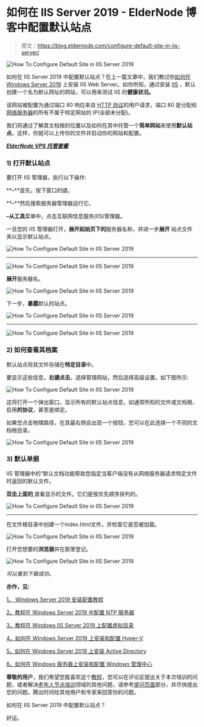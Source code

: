 # 如何在 IIS Server 2019 - ElderNode 博客中配置默认站点

> 原文：<https://blog.eldernode.com/configure-default-site-in-iis-server/>

![How To Configure Default Site in IIS Server 2019](img/5c6f70661433688da5c2ab278645ec62.png)

如何在 IIS Server 2019 中配置默认站点？在上一篇文章中，我们教过你[如何在 Windows Server 2019](https://eldernode.com/install-iis-web-server-on-windows-server/) 上安装 IIS Web Server。如你所知，通过安装 [IIS](https://eldernode.com/tag/iis/) ，默认创建一个名为默认网址的网站，可以用来测试 IIS 的**健康状况。**

该网站被配置为通过端口 80 响应来自 [HTTP 协议](https://en.wikipedia.org/wiki/Hypertext_Transfer_Protocol)的用户请求，端口 80 是分配给[网络服务器](https://eldernode.com/tag/web-server/)的所有不属于特定网站的 IP(全部未分配)。

我们将通过了解其文档根的位置以及如何在其中托管一个**简单网站**来使用**默认站点**。这样，你就可以上传你的文件并启动你的网站和配置。

*[**ElderNode VPS 托管套餐**](https://eldernode.com/vps-hosting/)*

### 1) 打开默认站点

要打开 IIS 管理器，执行以下操作:

**–**首先，按下窗口的键。

**–**然后搜索服务器管理器运行它。

**–**从**工具**菜单中，点击互联网信息服务(IIS)管理器。

一旦您的 IIS 管理器打开，**展开起始页下的**服务器名称，并进一步**展开** 站点文件夹以显示默认站点。

![How To Configure Default Site in IIS Server 2019](img/e12dd58c6558fc36430ed2760500d709.png)

*****

![How To Configure Default Site in IIS Server 2019](img/c9e2eada33d5bafaac564f4aaada00f6.png)

**展开**服务器名。

![How To Configure Default Site in IIS Server 2019](img/80a14be6ab793e1c66f0243f5cc3e944.png)

下一步，**暴露**默认的站点。

![How To Configure Default Site in IIS Server 2019](img/83938c58e3efca1fa19f5d73c3fb0f32.png)

******

![How To Configure Default Site in IIS Server 2019](img/30b46e330e5fb681243f08e51e560e90.png)

### 2) 如何查看其档案

默认站点将其文件存储在**特定目录**中。

要显示这些信息，**右键点击**，选择管理网站，然后选择高级设置，如下图所示:

![How To Configure Default Site in IIS Server 2019](img/f0a413f96fd675d21519ff95cae61375.png)

这将打开一个弹出窗口，显示所有的默认站点信息，如通常所知的文件或文档根、启用**的协议**，甚至是绑定。

如果您点击物理路径，在其最右侧会出现一个按钮，您可以在此选择一个不同的文档根目录。

![How To Configure Default Site in IIS Server 2019](img/373a981d30fbb2d2e2acb1c9da82a445.png)

### 3) 默认单据

IIS 管理器中的“默认文档功能帮助您指定当客户端没有从网络服务器请求特定文件时返回的默认文件。

**双击上面的**,查看显示的文件。它们是按优先顺序排列的。

![How To Configure Default Site in IIS Server 2019](img/a37ec3e516955359a875b78bc7efe88c.png)
*** * ***


在文件根目录中创建一个index.html文件，并检查它是否被加载。

![How To Configure Default Site in IIS Server 2019](img/3595b58f44bd726cb4719796cb2d7e86.png)

打开您想要的**浏览器**并在那里登记。

![How To Configure Default Site in IIS Server 2019](img/ec8c7b721cc71459631e95570f09d4f0.png)

*可以看到下载成功。*

**亦作，见:**

[1。 Windows Server 2019 安装配置教程](https://eldernode.com/windows-server-2019-install-and-config/)

[2。教程在 Windows Server 2019 中配置 NTP 服务器](https://eldernode.com/configure-ntp-server-in-windows-server/)

[3。教程在 Windows IIS Server 2019 上配置虚拟目录](https://eldernode.com/configure-virtual-directory-on-windows-server/)

[4。如何在 Windows Server 2019 上安装和配置 Hyper-V](https://eldernode.com/install-and-configure-hyper-v-on-windows/)

[5。如何在 Windows Server 2019 上安装 Active Directory](https://eldernode.com/install-active-directory-on-windows-server/)

[6。如何在 Windows 服务器上安装和配置 Windows 管理中心](https://eldernode.com/install-and-configure-windows-admin-center-on-windows-server/)

**尊敬的用户**，我们希望您能喜欢这个[教程](https://eldernode.com/category/tutorial/)，您可以在评论区提出关于本次培训的问题，或者解决[老年人节点培训](https://eldernode.com/blog/)领域的其他问题，请参考[提问页面](https://eldernode.com/ask)部分，并尽快提出您的问题。腾出时间给其他用户和专家来回答你的问题。

如何在 IIS Server 2019 中配置默认站点？

好运。